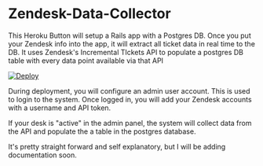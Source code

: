 # Zendesk-Data-Collector

This Heroku Button will setup a Rails app with a Postgres DB. Once you put your Zendesk info into the app, it will extract all ticket data in real time to the DB.  It uses Zendesk's Incremental TIckets API to populate a postgres DB table with every data point available via that API

[![Deploy](https://www.herokucdn.com/deploy/button.svg)](https://heroku.com/deploy)

During deployment, you will configure an admin user account.  This is used to login to the system.  Once logged in, you will add your Zendesk accounts with a username and API token.  

If your desk is "active" in the admin panel, the system will collect data from the API and populate the a table in the postgres database.

It's pretty straight forward and self explanatory, but I will be adding documentation soon.